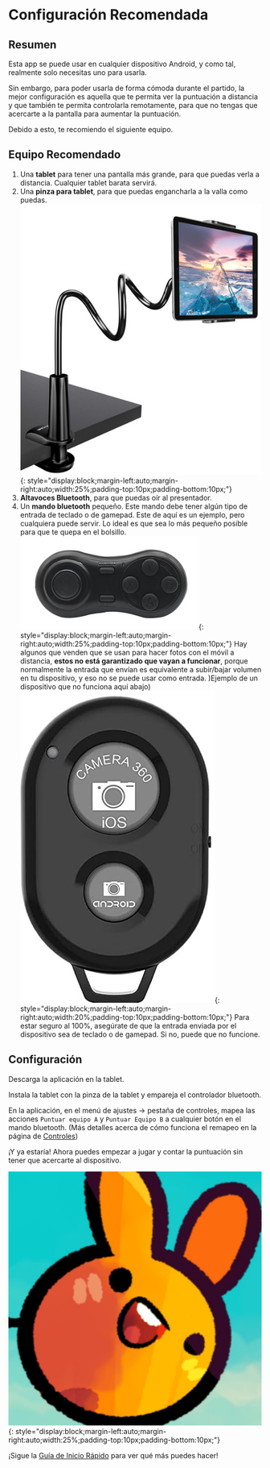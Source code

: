 # Configuración Recomendada

## Resumen
Esta app se puede usar en cualquier dispositivo Android, y como tal, realmente solo necesitas uno para usarla.

Sin embargo, para poder usarla de forma cómoda durante el partido, la mejor configuración es aquella que
te permita ver la puntuación a distancia y que también te permita controlarla remotamente, para que no
tengas que acercarte a la pantalla para aumentar la puntuación.

Debido a esto, te recomiendo el siguiente equipo.

## Equipo Recomendado

1. Una **tablet** para tener una pantalla más grande, para que puedas verla a distancia. Cualquier tablet barata servirá.
2. Una **pinza para tablet**, para que puedas engancharla a la valla como puedas.
  ![Tablet Grip Example](./assets/tabletgrip.png "Tablet Grip Example"){: style="display:block;margin-left:auto;margin-right:auto;width:25%;padding-top:10px;padding-bottom:10px;"}
3. **Altavoces Bluetooth**, para que puedas oír al presentador.
4. Un **mando bluetooth** pequeño. Este mando debe tener algún tipo de entrada de teclado o de gamepad.
  Este de aquí es un ejemplo, pero cualquiera puede servir. Lo ideal es que sea lo más pequeño posible para que te quepa en el bolsillo.
  ![Bluetooth Gamepad Example](./assets/controller.png "Bluetooth Gamepad Example"){: style="display:block;margin-left:auto;margin-right:auto;width:25%;padding-top:10px;padding-bottom:10px;"}
  Hay algunos que venden que se usan para hacer fotos con el móvil a distancia, **estos no está garantizado que vayan a funcionar**, porque normalmente la entrada que envían es equivalente a subir/bajar volumen en tu dispositivo, y eso no se puede usar como entrada. )Ejemplo de un dispositivo que no funciona aquí abajo)
  ![Android Camera Shutter](./assets/camerashutter.png "Android Camera Shutter"){: style="display:block;margin-left:auto;margin-right:auto;width:20%;padding-top:10px;padding-bottom:10px;"}
  Para estar seguro al 100%, asegúrate de que la entrada enviada por el dispositivo sea de teclado o de gamepad. Si no, puede que no funcione.

## Configuración

Descarga la aplicación en la tablet.

Instala la tablet con la pinza de la tablet y empareja el controlador bluetooth.

En la aplicación, en el menú de ajustes -> pestaña de controles, mapea las acciones `Puntuar equipo A` y `Puntuar Equipo B` a cualquier botón en el mando bluetooth. (Más detalles acerca de cómo funciona el remapeo en la página de [Controles](./settings/controls.md))

¡Y ya estaría! Ahora puedes empezar a jugar y contar la puntuación sin tener que acercarte al dispositivo.

![Bluetooth Gamepad Example](./assets/pfp.jpg "Bluetooth Gamepad Example"){: style="display:block;margin-left:auto;margin-right:auto;width:25%;padding-top:10px;padding-bottom:10px;"}

¡Sigue la [Guía de Inicio Rápido](./quickstart.md) para ver qué más puedes hacer!
